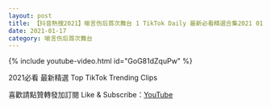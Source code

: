 ```yaml
---
layout: post
title: 【抖音熱搜2021】喻言伤后首次舞台 1 TikTok Daily 最新必看精選合集2021 01 17
date: 2021-01-17
category: 喻言伤后首次舞台
---
```


{% include youtube-video.html id="GoG81dZquPw" %}

2021必看 最新精選 Top TikTok Trending Clips

喜歡請點贊轉發加訂閱 Like & Subscribe：[YouTube](https://www.youtube.com/channel/UCAoR7VcanIPd04uEq_GIylA/videos)

